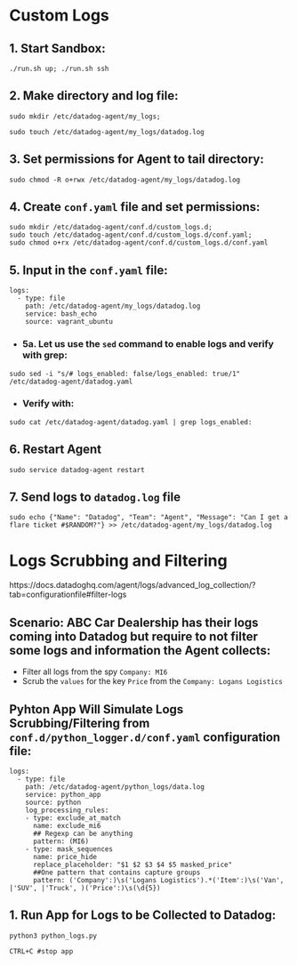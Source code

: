 # Custom Logs

## 1. Start Sandbox:
```
./run.sh up; ./run.sh ssh
```

## 2. Make directory and log file:
```
sudo mkdir /etc/datadog-agent/my_logs;

sudo touch /etc/datadog-agent/my_logs/datadog.log
```

## 3. Set permissions for Agent to tail directory:
```
sudo chmod -R o+rwx /etc/datadog-agent/my_logs/datadog.log
```

## 4. Create `conf.yaml` file and set permissions:
```
sudo mkdir /etc/datadog-agent/conf.d/custom_logs.d; 
sudo touch /etc/datadog-agent/conf.d/custom_logs.d/conf.yaml; 
sudo chmod o+rx /etc/datadog-agent/conf.d/custom_logs.d/conf.yaml
```

## 5. Input in the `conf.yaml` file:
```
logs:
  - type: file
    path: /etc/datadog-agent/my_logs/datadog.log
    service: bash_echo
    source: vagrant_ubuntu
```

- ### 5a. Let us use the `sed` command to enable logs and verify with grep:
```
sudo sed -i "s/# logs_enabled: false/logs_enabled: true/1" /etc/datadog-agent/datadog.yaml
```
- ### Verify with:
```
sudo cat /etc/datadog-agent/datadog.yaml | grep logs_enabled:
```
## 6. Restart Agent
```
sudo service datadog-agent restart
```

## 7. Send logs to `datadog.log` file
```
sudo echo {"Name": "Datadog", "Team": "Agent", "Message": "Can I get a flare ticket #$RANDOM?"} >> /etc/datadog-agent/my_logs/datadog.log
```

# Logs Scrubbing and Filtering
<link>https://docs.datadoghq.com/agent/logs/advanced_log_collection/?tab=configurationfile#filter-logs</link>

## Scenario: ABC Car Dealership has their logs coming into Datadog but require to not filter some logs and information the Agent collects:

- Filter all logs from the spy `Company: MI6`
- Scrub the `values` for the key `Price` from the `Company: Logans Logistics`

## Pyhton App Will Simulate Logs Scrubbing/Filtering from `conf.d/python_logger.d/conf.yaml` configuration file:

```
logs:
  - type: file
    path: /etc/datadog-agent/python_logs/data.log
    service: python_app
    source: python
    log_processing_rules:
    - type: exclude_at_match
      name: exclude_mi6
      ## Regexp can be anything
      pattern: (MI6)
    - type: mask_sequences
      name: price_hide
      replace_placeholder: "$1 $2 $3 $4 $5 masked_price"
      ##One pattern that contains capture groups
      pattern: ('Company':)\s('Logans Logistics').*('Item':)\s('Van', |'SUV', |'Truck', )('Price':)\s(\d{5})
```

## 1. Run App for Logs to be Collected to Datadog:
```
python3 python_logs.py
 
CTRL+C #stop app
```
